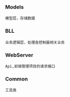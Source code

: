 ### Models
```
模型层，存储数据
```

### BLL
```
业务逻辑层，处理各控制器相关业务
```

### WebServer
```
Api,前端管理项目的请求接口
```

### Common
```
工具类
```
